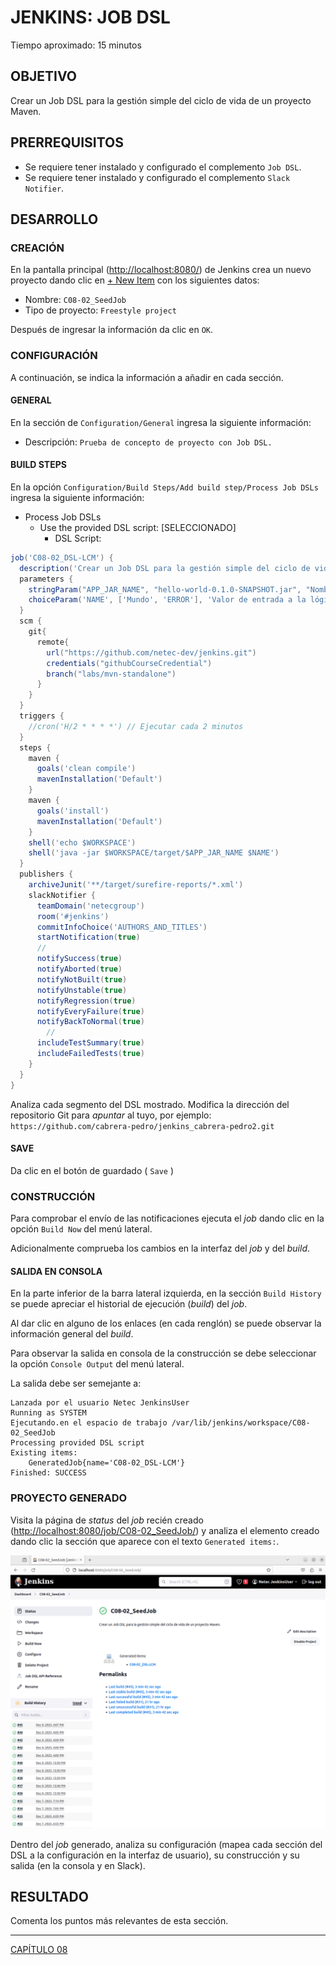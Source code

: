 # JENKINS: JOB DSL

Tiempo aproximado: 15 minutos

## OBJETIVO

Crear un Job DSL para la gestión simple del ciclo de vida de un proyecto Maven.

## PRERREQUISITOS

- Se requiere tener instalado y configurado el complemento `Job DSL`.
- Se requiere tener instalado y configurado el complemento `Slack Notifier`.

## DESARROLLO

### CREACIÓN

En la pantalla principal (<http://localhost:8080/>) de Jenkins crea un nuevo proyecto dando clic en [+ New Item](http://localhost:8080/view/all/newJob) con los siguientes datos:

- Nombre: `C08-02_SeedJob`
- Tipo de proyecto: `Freestyle project`

Después de ingresar la información da clic en `OK`.

### CONFIGURACIÓN

A continuación, se indica la información a añadir en cada sección.

#### GENERAL

En la sección de `Configuration/General` ingresa la siguiente información:

- Descripción: `Prueba de concepto de proyecto con Job DSL.`

#### BUILD STEPS

En la opción `Configuration/Build Steps/Add build step/Process Job DSLs` ingresa la siguiente información:

- Process Job DSLs
  - Use the provided DSL script: [SELECCIONADO]
    - DSL Script:

``` groovy
job('C08-02_DSL-LCM') {
  description('Crear un Job DSL para la gestión simple del ciclo de vida de un proyecto Maven.')
  parameters {
    stringParam("APP_JAR_NAME", "hello-world-0.1.0-SNAPSHOT.jar", "Nombre del archivo jar con la aplicación a ejecutar.")
    choiceParam('NAME', ['Mundo', 'ERROR'], 'Valor de entrada a la lógica de negocio. El valor ERROR propicia un error en la ejecución.')
  }
  scm {
    git{
      remote{
        url("https://github.com/netec-dev/jenkins.git")
        credentials("githubCourseCredential")
        branch("labs/mvn-standalone")
      }
    }
  }
  triggers {
    //cron('H/2 * * * *') // Ejecutar cada 2 minutos
  }
  steps {
    maven {
      goals('clean compile')
      mavenInstallation('Default')
    }
    maven {
      goals('install')
      mavenInstallation('Default')
    }
    shell('echo $WORKSPACE')
    shell('java -jar $WORKSPACE/target/$APP_JAR_NAME $NAME')
  }
  publishers {
    archiveJunit('**/target/surefire-reports/*.xml')
    slackNotifier {
      teamDomain('netecgroup')
      room('#jenkins')
      commitInfoChoice('AUTHORS_AND_TITLES')
      startNotification(true)
      //
      notifySuccess(true)
      notifyAborted(true)
      notifyNotBuilt(true)
      notifyUnstable(true)
      notifyRegression(true)
      notifyEveryFailure(true)
      notifyBackToNormal(true)
        //
      includeTestSummary(true)
      includeFailedTests(true)
    }
  }
}
```

Analiza cada segmento del DSL mostrado.
Modifica la dirección del repositorio Git para _apuntar_ al tuyo, por ejemplo: `https://github.com/cabrera-pedro/jenkins_cabrera-pedro2.git`

#### SAVE

Da clic en el botón de guardado ( `Save` )

### CONSTRUCCIÓN

Para comprobar el envío de las notificaciones ejecuta el *job* dando clic en la opción `Build Now` del menú lateral.

Adicionalmente comprueba los cambios en la interfaz del *job* y del *build*.

#### SALIDA EN CONSOLA

En la parte inferior de la barra lateral izquierda, en la sección `Build History` se puede apreciar el historial de ejecución (*build*) del *job*.

Al dar clic en alguno de los enlaces (en cada renglón) se puede observar la información general del *build*.

Para observar la salida en consola de la construcción se debe seleccionar la opción `Console Output` del menú lateral.

La salida debe ser semejante a:

``` shell
Lanzada por el usuario Netec JenkinsUser
Running as SYSTEM
Ejecutando.en el espacio de trabajo /var/lib/jenkins/workspace/C08-02_SeedJob
Processing provided DSL script
Existing items:
    GeneratedJob{name='C08-02_DSL-LCM'}
Finished: SUCCESS
```

### PROYECTO GENERADO

Visita la página de *status* del *job* recién creado ([http://localhost:8080/job/C08-02_SeedJob/](http://localhost:8080/job/C08-02_SeedJob//)) y analiza el elemento creado dando clic la sección que aparece con el texto `Generated items:`.

![JOB DSL - Job Semilla - Status](images/acac105c81fd47e92d87e3482b3890be5ad990c4.png)

Dentro del *job* generado, analiza su configuración (mapea cada sección del DSL a la configuración en la interfaz de usuario), su construcción y su salida (en la consola y en Slack).

## RESULTADO

Comenta los puntos más relevantes de esta sección.

---

[CAPÍTULO 08](../C08.md)
